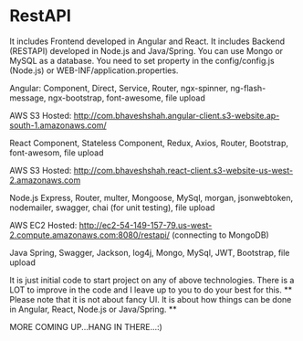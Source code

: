 # RestAPI
It includes Frontend developed in Angular and React.
It includes Backend (RESTAPI) developed in Node.js and Java/Spring. You can use Mongo or MySQL as a database. 
     You need to set property in the config/config.js (Node.js) or WEB-INF/application.properties. 
     
Angular:
Component, Direct, Service, Router, ngx-spinner, ng-flash-message, ngx-bootstrap, font-awesome, file upload

AWS S3 Hosted: http://com.bhaveshshah.angular-client.s3-website.ap-south-1.amazonaws.com/

React
Component, Stateless Component, Redux, Axios, Router, Bootstrap, font-awesom, file upload

AWS S3 Hosted: http://com.bhaveshshah.react-client.s3-website-us-west-2.amazonaws.com

Node.js
Express, Router, multer, Mongoose, MySql, morgan, jsonwebtoken, nodemailer, swagger, chai (for unit testing), file upload

AWS EC2 Hosted: http://ec2-54-149-157-79.us-west-2.compute.amazonaws.com:8080/restapi/ (connecting to MongoDB)

Java
Spring, Swagger, Jackson, log4j, Mongo, MySql, JWT, Bootstrap, file upload


It is just initial code to start project on any of above technologies. There is a LOT to improve in the code and I leave up to you to do your best for this. ** Please note that it is not about fancy UI. It is about how things can be done in Angular, React, Node.js or Java/Spring. **

MORE COMING UP...HANG IN THERE...:)
